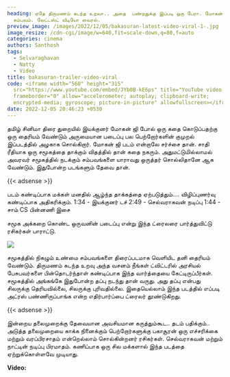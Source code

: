 ```yaml
---
heading: ஏதே திருமணம் கடந்த உறவா.. அதை  பண்றதுக்கு இப்படி ஒரு பேரா. மோகன் ஜி
  சம்பவம். லேட்டஸ்ட் வீடியோ வைரல்.
preview_image: /images/2022/12/05/bakasuran-latest-video-viral-1-.jpg
image_resize: /cdn-cgi/image/w=640,fit=scale-down,q=80,f=auto
categories: cinema
authors: Santhosh
tags:
  - Selvaraghavan
  - Natty
  - Video
title: bakasuran-trailer-video-viral
code: <iframe width="560" height="315"
  src="https://www.youtube.com/embed/JYb0B-kE6ps" title="YouTube video player"
  frameborder="0" allow="accelerometer; autoplay; clipboard-write;
  encrypted-media; gyroscope; picture-in-picture" allowfullscreen></iframe>
date: 2022-12-05 20:46:23 +0530
---
```

தமிழ் சினிமா திரை துறையில் இயக்குனர் மோகன் ஜி  போல் ஒரு கதை கொடுப்பதற்கு ஒரு தைரியம் வேண்டும் அருமையான படைப்பு பல பெற்றோர்களின் குமுறல் இப்படத்தில் அழகாக சொல்கிறார். மோகன் ஜி படம் என்றாலே சர்ச்சை தான். சாதி ரீதியாக ஒரு சமூகத்தை தாக்கும் விதத்தில் தான் கதை நகரும். அதுமட்டுமில்லாமல் அவரவர் சமூகத்தில் நடக்கும் சம்பவங்களை யாராவது ஒருத்தர் சொல்லிதானே ஆக வேண்டும். இதுபோன்ற படங்களும் தேவை தான். 

{{< adsense >}}

படம் கண்டிப்பாக மக்கள் மனதில் ஆழ்ந்த தாக்கத்தை ஏற்படுத்தும்.... விழிப்புணர்வு கண்டிப்பாக அதிகரிக்கும்.
1:34 - இயக்குனர் டச் 
2:49 - செல்வராகவன் நடிப்பு 
1:44 - சாம் CS பின்னணி இசை 

சமூக அக்கறை கொண்ட ஒருவனின் படைப்பு என்று இந்த ட்ரைலரை பார்த்துவிட்டு ரசிகர்கள்  பாராட்டு.

![](/images/2022/12/05/bakasuran-latest-video-viral-2-.jpg)

சமூகத்தில் நிகழும் உண்மை சம்பவங்களை திரைப்படமாக வெளியிட தனி தைரியம் வேண்டும். திருமணம் கடந்த உறவு அந்த வசனம் நீங்கள் ட்விட்டரில் அரசியல் பேசுபவர்களை பின்தொடர்ந்தாள் கண்டிப்பாக இந்த வார்த்தையை கேட்டிருப்பீர்கள். சமூகத்தில் அங்கங்கே இதுபோன்ற தப்பு நடந்து தான் வருது. அது தப்பு என்பது சிலருக்கு தெரியவில்லை, சிலருக்கு புரிவதில்லை. இதையெல்லாம் இந்த படத்தில் எப்படி அட்ரஸ் பண்ணிருப்பாங்க என்ற எதிர்பார்ப்பை ட்ரைலர் தூண்டுகிறது.

{{< adsense >}}

இன்றைய தலைமுறைக்கு தேவையான அவசியமான கருத்தும்கூட.. தடம் பதிக்கும்.. அடுத்த தலைமுறையை காக்க நினைக்கும் பெற்றோர்களுக்கு பகாசூரன் ஒரு எச்சரிக்கை மற்றும் வரப்பிரசாதம் என்றெல்லாம் சொல்கின்றனர் ரசிகர்கள். செல்வராகவன் மற்றும் நாட்டின் நடிப்பு பிரமாதம். கணிப்பாக ஒரு சில மக்களால் இந்த படத்தை ஏற்றுக்கொள்ளவே முடியாது. 

**V﻿ideo:**